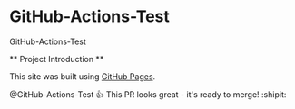# GitHub-Actions-Test
GitHub-Actions-Test

** Project Introduction **

This site was built using [GitHub Pages](https://pages.github.com/).

@GitHub-Actions-Test :+1: This PR looks great - it's ready to merge! :shipit:
